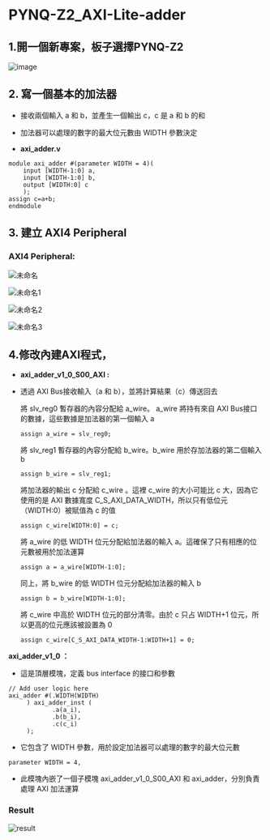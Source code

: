 # PYNQ-Z2_AXI-Lite-adder

## 1.開一個新專案，板子選擇PYNQ-Z2

![image](https://github.com/Anderson991288/PYNQ-Z2-note/assets/68816726/95824b87-74f8-48ab-b70e-122d393c5d89)


## 2. 寫一個基本的加法器

* 接收兩個輸入 a 和 b，並產生一個輸出 c，c 是 a 和 b 的和
* 加法器可以處理的數字的最大位元數由 WIDTH 參數決定

* **axi_adder.v**
```
module axi_adder #(parameter WIDTH = 4)(
    input [WIDTH-1:0] a,
    input [WIDTH-1:0] b,
    output [WIDTH:0] c
    );
assign c=a+b;   
endmodule
```


## 3. 建立 AXI4 Peripheral

### AXI4 Peripheral:

![未命名](https://github.com/Anderson991288/PYNQ-Z2-note/assets/68816726/5b9c4293-63fa-4f0d-b4f2-2954a0897b52)

![未命名1](https://github.com/Anderson991288/PYNQ-Z2-note/assets/68816726/411e4f4f-0956-40f6-92b2-f89d48fda3bc)

![未命名2](https://github.com/Anderson991288/PYNQ-Z2-note/assets/68816726/200525b2-6614-4093-88dc-414c95c1dc9a)

![未命名3](https://github.com/Anderson991288/PYNQ-Z2-note/assets/68816726/977c7dee-d680-4f30-aa1d-9611f8db1591)

## 4.修改內建AXI程式，

* **axi_adder_v1_0_S00_AXI :**

* 透過 AXI Bus接收輸入（a 和 b），並將計算結果（c）傳送回去
    
    將 slv_reg0 暫存器的內容分配給 a_wire。 a_wire 將持有來自 AXI Bus接口的數據，這些數據是加法器的第一個輸入 a
    ```
    assign a_wire = slv_reg0;
    ```
    
    將 slv_reg1 暫存器的內容分配給 b_wire。b_wire 用於存加法器的第二個輸入 b
    ```
    assign b_wire = slv_reg1;
    ```
    
    將加法器的輸出 c 分配給 c_wire 。這裡 c_wire 的大小可能比 c 大，因為它使用的是 AXI 數據寬度 C_S_AXI_DATA_WIDTH，所以只有低位元（WIDTH:0）被賦值為 c 的值
    ```
    assign c_wire[WIDTH:0] = c;
    ```
    
    將 a_wire 的低 WIDTH 位元分配給加法器的輸入 a。這確保了只有相應的位元數被用於加法運算
    ```
    assign a = a_wire[WIDTH-1:0];
    ```
    
    同上，將 b_wire 的低 WIDTH 位元分配給加法器的輸入 b
    ```
    assign b = b_wire[WIDTH-1:0];
    ```
    
    
    將 c_wire 中高於 WIDTH 位元的部分清零。由於 c 只占 WIDTH+1 位元，所以更高的位元應該被設置為 0
    ```
    assign c_wire[C_S_AXI_DATA_WIDTH-1:WIDTH+1] = 0;
    ```
    



**axi_adder_v1_0 ：**

* 這是頂層模塊，定義 bus interface 的接口和參數
  
```
// Add user logic here
axi_adder #(.WIDTH(WIDTH)
     ) axi_adder_inst (
            .a(a_i),
            .b(b_i),
            .c(c_i)
     );
```
 * 它包含了 WIDTH 參數，用於設定加法器可以處理的數字的最大位元數
```
parameter WIDTH = 4,
```
* 此模塊內嵌了一個子模塊 axi_adder_v1_0_S00_AXI 和 axi_adder，分別負責處理 AXI 加法運算
    
    




















### Result
![result](https://github.com/Anderson991288/PYNQ-Z2_AXI-Lite-adder/assets/68816726/27f87ee8-8aa9-4c67-81eb-283e4026d01b)
